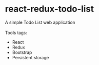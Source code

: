 # react-redux-todo-list
A simple Todo List web application<br>
<br>
Tools tags:
<ul>
  <li>React</li>
  <li>Redux</li>
  <li>Bootstrap</li>
  <li>Persistent storage</li>
</ul>
